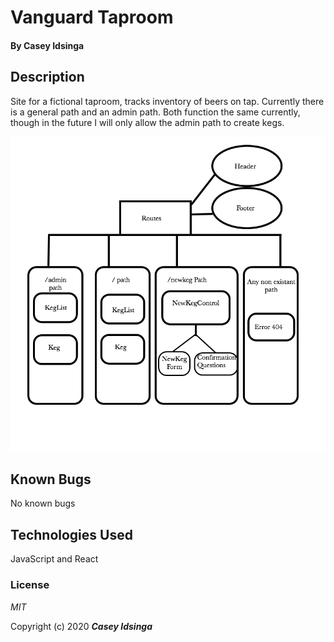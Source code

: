 # Vanguard Taproom

#### By **Casey Idsinga**

## Description
Site for a fictional taproom, tracks inventory of beers on tap.  Currently there is a general path and an admin path.  Both function the same currently, though in the future I will only allow the admin path to create kegs.

![project routes](/taproomroutes1.jpg)



## Known Bugs
No known bugs


## Technologies Used

JavaScript and React


### License

*MIT*

Copyright (c) 2020 **_Casey Idsinga_**
